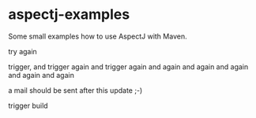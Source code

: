 aspectj-examples
================

Some small examples how to use AspectJ with Maven.

try again

trigger, and trigger again and trigger again and again and again and again and again and again

a mail should be sent after this update ;-)

trigger build
